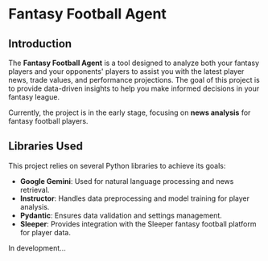 # Fantasy Football Agent

## Introduction
The **Fantasy Football Agent** is a tool designed to analyze both your fantasy players and your opponents' players to assist you with the latest player news, trade values, and performance projections. The goal of this project is to provide data-driven insights to help you make informed decisions in your fantasy league. 

Currently, the project is in the early stage, focusing on **news analysis** for fantasy football players.

## Libraries Used
This project relies on several Python libraries to achieve its goals:

- **Google Gemini**: Used for natural language processing and news retrieval.
- **Instructor**: Handles data preprocessing and model training for player analysis.
- **Pydantic**: Ensures data validation and settings management.
- **Sleeper**: Provides integration with the Sleeper fantasy football platform for player data.

In development...

